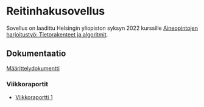 # Reitinhakusovellus

Sovellus on laadittu Helsingin yliopiston syksyn 2022 kurssille [Aineopintojen harjoitustyö: Tietorakenteet ja algoritmit](https://tiralabra.github.io/2022_p1/).

## Dokumentaatio

[Määrittelydokumentti](https://github.com/valtterikantanen/tiralabra/blob/master/dokumentaatio/maarittelydokumentti.md)

### Viikkoraportit

* [Viikkoraportti 1](https://github.com/valtterikantanen/tiralabra/blob/master/dokumentaatio/viikkoraportit/viikkoraportti1.md)

